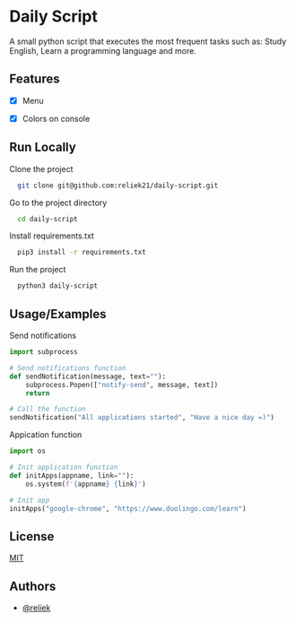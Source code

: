
# Daily Script

A small python script that executes the most frequent tasks such as: Study English, Learn a programming language and more.


## Features

- [x] Menu
- [x] Colors on console

  
## Run Locally

Clone the project

```bash
  git clone git@github.com:reliek21/daily-script.git
```

Go to the project directory

```bash
  cd daily-script
```

Install requirements.txt

```bash
  pip3 install -r requirements.txt
```

Run the project

```bash
  python3 daily-script
```

  
## Usage/Examples



Send notifications
```python
import subprocess

# Send notifications function
def sendNotification(message, text=""):
    subprocess.Popen(["notify-send", message, text])
    return

# Call the function
sendNotification("All applications started", "Have a nice day =)")
```

Appication function

```python
import os

# Init application function
def initApps(appname, link=""):
    os.system(f'{appname} {link}')

# Init app
initApps("google-chrome", "https://www.duolingo.com/learn")
```


## License

[MIT](https://choosealicense.com/licenses/mit/)



## Authors

- [@reliek](https://www.github.com/reliek)
